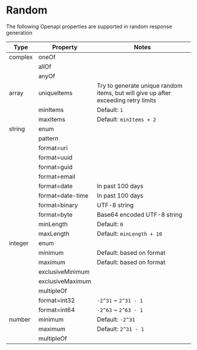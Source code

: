 # Random

The following Openapi properties are supported in random response generation

|Type|Property|Notes|
|---|---|---|
|complex|oneOf| |
| |allOf| |
| |anyOf| |
|array|uniqueItems|Try to generate unique random items, but will give up after exceeding retry limits|
| |minItems|Default: `1`|
| |maxItems|Default: `minItems + 2`|
|string|enum| |
| |pattern| |
| |format=uri| |
| |format=uuid| |
| |format=guid| |
| |format=email| |
| |format=date|In past 100 days|
| |format=date-time|In past 100 days|
| |format=binary|UTF-8 string|
| |format=byte|Base64 encoded UTF-8 string|
| |minLength|Default: `0`|
| |maxLength|Default: `minLength + 10`|
|integer|enum| |
| |minimum|Default: based on format|
| |maximum|Default: based on format|
| |exclusiveMinimum| |
| |exclusiveMaximum| |
| |multipleOf| |
| |format=int32|`-2^31` ~ `2^31 - 1`|
| |format=int64|`-2^63` ~ `2^63 - 1`|
|number|minimum|Default: `-2^31`|
| |maximum|Default: `2^31 - 1`|
| |multipleOf| |
